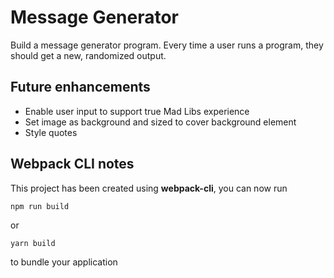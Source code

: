 # Message Generator

Build a message generator program. Every time a user runs a program, they should get a new, randomized output.

## Future enhancements

* Enable user input to support true Mad Libs experience
* Set image as background and sized to cover background element
* Style quotes

## Webpack CLI notes

This project has been created using **webpack-cli**, you can now run

```
npm run build
```

or

```
yarn build
```

to bundle your application

